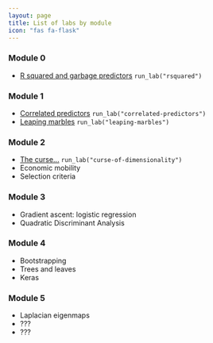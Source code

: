 ```yaml
---
layout: page
title: List of labs by module
icon: "fas fa-flask"
---
```


### Module 0

* [R squared and garbage predictors](https://stat406.stat.ubc.ca/labs/r-squared/)  `run_lab("rsquared")`

### Module 1

* [Correlated predictors](https://stat406.stat.ubc.ca/labs/correlated-predictors/) `run_lab("correlated-predictors")`
* [Leaping marbles](https://stat406.stat.ubc.ca/labs/leaping-marbles) `run_lab("leaping-marbles")`

### Module 2

* [The curse...](https://stat406.stat.ubc.ca/labs/curse-of-dimensionality/) `run_lab("curse-of-dimensionality")`
* Economic mobility 
* Selection criteria

### Module 3

* Gradient ascent: logistic regression 
* Quadratic Discriminant Analysis

### Module 4

* Bootstrapping
* Trees and leaves
* Keras

### Module 5

* Laplacian eigenmaps
* ???
* ???


